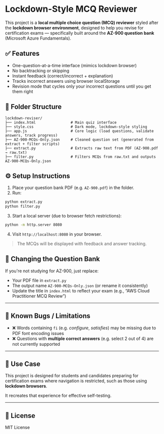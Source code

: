 # Lockdown-Style MCQ Reviewer

This project is a **local multiple choice question (MCQ) reviewer** styled after the **lockdown browser environment**, designed to help you revise for certification exams — specifically built around the **AZ-900 question bank** (Microsoft Azure Fundamentals).

## ✅ Features

- One-question-at-a-time interface (mimics lockdown browser)
- No backtracking or skipping
- Instant feedback (correct/incorrect + explanation)
- Tracks incorrect answers using browser localStorage
- Revision mode that cycles only your incorrect questions until you get them right

## 📂 Folder Structure

```
lockdown-reviser/
├── index.html                # Main quiz interface
├── style.css                 # Dark mode, lockdown-style styling
├── app.js                    # Core logic (load questions, validate answers, track progress)
├── AZ-900-MCQs-Only.json     # Cleaned question set (generated from extract + filter scripts)
├── extract.py                # Extracts raw text from PDF (AZ-900.pdf → raw.txt)
├── filter.py                 # Filters MCQs from raw.txt and outputs AZ-900-MCQs-Only.json
```

## ⚙️ Setup Instructions

1. Place your question bank PDF (e.g. `AZ-900.pdf`) in the folder.
2. Run:

```bash
python extract.py
python filter.py
```

3. Start a local server (due to browser fetch restrictions):

```bash
python -m http.server 8080
```

4. Visit `http://localhost:8080` in your browser.

> The MCQs will be displayed with feedback and answer tracking.

## 🔄 Changing the Question Bank

If you're not studying for AZ-900, just replace:
- Your PDF file in `extract.py`
- The output name `AZ-900-MCQs-Only.json` (or rename it consistently)
- Update the title in `index.html` to reflect your exam (e.g., “AWS Cloud Practitioner MCQ Review”)

---

## 🐞 Known Bugs / Limitations

- ❌ Words containing `fi` (e.g. *configure*, *satisfies*) may be missing due to PDF font encoding issues
- ❌ Questions with **multiple correct answers** (e.g. select 2 out of 4) are not currently supported

---

## 🧩 Use Case

This project is designed for students and candidates preparing for certification exams where navigation is restricted, such as those using **lockdown browsers**.

It recreates that experience for effective self-testing.

---

## 📄 License

MIT License
